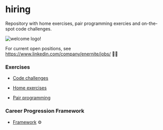 # hiring
Repository with home exercises, pair programming exercies and on-the-spot code challenges. 

![welcome logo!](https://www.enernite.com/images/logo.svg)

For current open positions, see <https://www.linkedin.com/company/enernite/jobs/> 👩‍💻

### Exercises

* [Code challenges](01-code-challenges)

* [Home exercises](/02-home-exercises)

* [Pair programming](/03-pair-programming)

### Career Progression Framework

* [Framework](/04-engineering-progression-framework) :gear:
